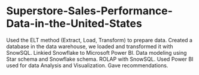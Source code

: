 # Superstore-Sales-Performance-Data-in-the-United-States
Used the ELT method (Extract, Load, Transform) to prepare data. Created a database in the data warehouse, we loaded and transformed it with SnowSQL. Linkied Snowflake to Microsoft Power BI. Data modeling using Star schema and Snowflake schema. ROLAP with SnowSQL. Used Power BI used for data Analysis and Visualization. Gave recommendations.
